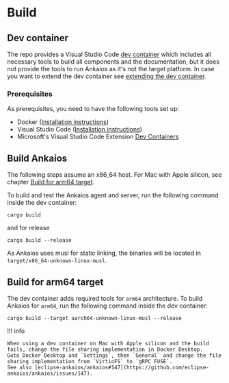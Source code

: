 # Build

## Dev container

The repo provides a Visual Studio Code [dev container](https://code.visualstudio.com/docs/devcontainers/containers) which includes all necessary tools to build all components and the documentation, but it does not provide the tools to run Ankaios as it's not the target platform. In case you want to extend the dev container see [extending the dev container](extending-dev-container.md).

### Prerequisites

As prerequisites, you need to have the following tools set up:

- Docker ([Installation instructions](https://docs.docker.com/engine/install))
- Visual Studio Code ([Installation instructions](https://code.visualstudio.com/download))
- Microsoft's Visual Studio Code Extension [Dev Containers](https://marketplace.visualstudio.com/items?itemName=ms-vscode-remote.remote-containers)

## Build Ankaios

The following steps assume an x86_64 host.
For Mac with Apple silicon, see chapter [Build for arm64 target](#build-for-arm64-target).

To build and test the Ankaios agent and server, run the following command inside the dev container:

```shell
cargo build
```

and for release

```shell
cargo build --release
```

As Ankaios uses musl for static linking, the binaries will be located in `target/x86_64-unknown-linux-musl`.

## Build for arm64 target

The dev container adds required tools for `arm64` architecture. To build Ankaios for `arm64`, run the following command inside the dev container:

```shell
cargo build --target aarch64-unknown-linux-musl --release
```

!!! info

    When using a dev container on Mac with Apple silicon and the build fails, change the file sharing implementation in Docker Desktop.
    Goto Docker Desktop and `Settings`, then `General` and change the file sharing implementation from `VirtioFS` to `gRPC FUSE`.
    See also [eclipse-ankaios/ankaios#147](https://github.com/eclipse-ankaios/ankaios/issues/147).
